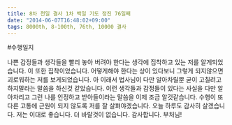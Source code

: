 ```yaml
---
title: 8차 천일 결사 1차 백일 기도 정진 76일째
date: "2014-06-07T16:48:02+09:00"
tags: 8000th, 8-100th, 76th, 10000 결사
---
```


#수행일지

나쁜 감정들과 생각들을 빨리 놓아 버려야 한다는 생각에 집착하고 있는 저를 알게되었습니다. 이 또한 집착이었습니다. 어떻게해야 한다는 상이 있다보니 그렇게 되지않으면 괴로워하는 저를 보게되었습니다. 아 이래서 법사님이 다만 알아차릴뿐 굳이 고칠려고 하지말라는 말씀을 하신것 같았습니다. 이런 생각들과 감정들이 있다는 사실을 다만 알아차리고 그런 나를 인정하고 받아들이라는 말씀을 이제 조금 알것같습니다. 수행이 또 다른 고통에 근원이 되지 않도록 저를 잘 살펴야겠습니다. 오늘 하루도 감사히 살겠습니다. 저는 이대로 좋습니다. 더 바랄것이 없습니다. 감사합니다. 부처님!
